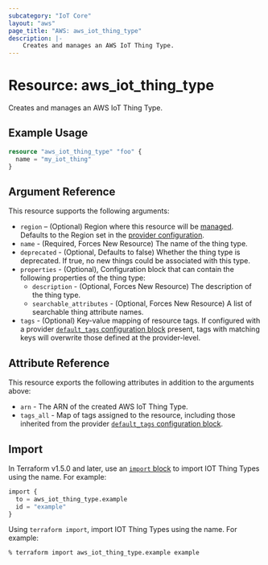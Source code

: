 ```yaml
---
subcategory: "IoT Core"
layout: "aws"
page_title: "AWS: aws_iot_thing_type"
description: |-
    Creates and manages an AWS IoT Thing Type.
---
```


# Resource: aws_iot_thing_type

Creates and manages an AWS IoT Thing Type.

## Example Usage

```terraform
resource "aws_iot_thing_type" "foo" {
  name = "my_iot_thing"
}
```

## Argument Reference

This resource supports the following arguments:

* `region` – (Optional) Region where this resource will be [managed](https://docs.aws.amazon.com/general/latest/gr/rande.html#regional-endpoints). Defaults to the Region set in the [provider configuration](https://registry.terraform.io/providers/hashicorp/aws/latest/docs#aws-configuration-reference).
* `name` - (Required, Forces New Resource) The name of the thing type.
* `deprecated` - (Optional, Defaults to false) Whether the thing type is deprecated. If true, no new things could be associated with this type.
* `properties` - (Optional), Configuration block that can contain the following properties of the thing type:
    * `description` - (Optional, Forces New Resource) The description of the thing type.
    * `searchable_attributes` - (Optional, Forces New Resource) A list of searchable thing attribute names.
* `tags` - (Optional) Key-value mapping of resource tags. If configured with a provider [`default_tags` configuration block](https://registry.terraform.io/providers/hashicorp/aws/latest/docs#default_tags-configuration-block) present, tags with matching keys will overwrite those defined at the provider-level.

## Attribute Reference

This resource exports the following attributes in addition to the arguments above:

* `arn` - The ARN of the created AWS IoT Thing Type.
* `tags_all` - Map of tags assigned to the resource, including those inherited from the provider [`default_tags` configuration block](https://registry.terraform.io/providers/hashicorp/aws/latest/docs#default_tags-configuration-block).

## Import

In Terraform v1.5.0 and later, use an [`import` block](https://developer.hashicorp.com/terraform/language/import) to import IOT Thing Types using the name. For example:

```terraform
import {
  to = aws_iot_thing_type.example
  id = "example"
}
```

Using `terraform import`, import IOT Thing Types using the name. For example:

```console
% terraform import aws_iot_thing_type.example example
```
